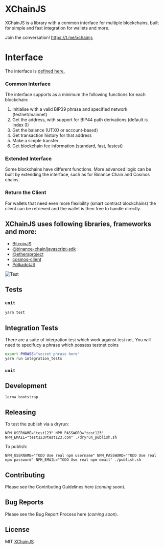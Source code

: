 # XChainJS

XChainJS is a library with a common interface for multiple blockchains, built for simple and fast integration for wallets and more.

Join the conversation!
https://t.me/xchainjs

# Interface

The interface is [defined here.](https://github.com/xchainjs/xchainjs-lib/blob/master/packages/xchain-client/README.md)

### Common Interface

The interface supports as a minimum the following functions for each blockchain:

1. Initialise with a valid BIP39 phrase and specified network (testnet/mainnet)
2. Get the address, with support for BIP44 path derivations (default is Index 0)
3. Get the balance (UTXO or account-based)
4. Get transaction history for that address
5. Make a simple transfer
6. Get blockchain fee information (standard, fast, fastest)

### Extended Interface

Some blockchains have different functions. More advanced logic can be built by extending the interface, such as for Binance Chain and Cosmos chains.

### Return the Client

For wallets that need even more flexibility (smart contract blockchains) the client can be retrieved and the wallet is then free to handle directly.

## XChainJS uses following libraries, frameworks and more:

- [BitcoinJS](https://github.com/bitcoinjs/bitcoinjs-lib)
- [@binance-chain/javascript-sdk](https://github.com/binance-chain/javascript-sdk)
- [@ethersproject](https://github.com/ethers-io/ethers.js)
- [cosmos-client](https://github.com/cosmos-client/cosmos-client-ts)
- [PolkadotJS](https://github.com/polkadot-js)

![Test](https://github.com/thorchain/asgardex-electron/workflows/Test/badge.svg)

## Tests

### `unit`

```bash
yarn test
```

## Integration Tests

There are a suite of integration test which work against test net. You will need to specifucy a phrase which possess testnet coins

```bash
export PHRASE="secret phrase here"
yarn run integration_tests
```

### `unit`

## Development

`lerna bootstrap`

## Releasing

To test the publish via a dryrun:

```
NPM_USERNAME="test123" NPM_PASSWORD="test123" NPM_EMAIL="test123@test123.com" ./dryrun_publish.sh

```

To publish:

```
NPM_USERNAME="TODO Use real npm username" NPM_PASSWORD="TODO Use real npm password" NPM_EMAIL="TODO Use real npm email" ./publish.sh

```

## Contributing

Please see the Contributing Guidelines here (_coming soon_).

## Bug Reports

Please see the Bug Report Process here (_coming soon_).

## License

MIT [XChainJS](https://github.com/xchainjs)
